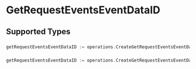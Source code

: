 # GetRequestEventsEventDataID


## Supported Types

### 

```go
getRequestEventsEventDataID := operations.CreateGetRequestEventsEventDataIDStr(string{/* values here */})
```

### 

```go
getRequestEventsEventDataID := operations.CreateGetRequestEventsEventDataIDArrayOfstr([]string{/* values here */})
```

